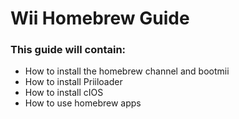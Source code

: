 # Wii Homebrew Guide

### This guide will contain:
- How to install the homebrew channel and bootmii
- How to install Priiloader
- How to install cIOS
- How to use homebrew apps

